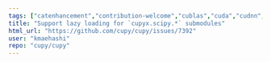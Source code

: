 ```yaml
---
tags: ["catenhancement","contribution-welcome","cublas","cuda","cudnn","cupy","curand","cusolver","cusparse","cusparselt","cutensor","gpu","nccl","numpy","nvrtc","nvtx","python","rocm","scipy","tensor"]
title: "Support lazy loading for `cupyx.scipy.*` submodules"
html_url: "https://github.com/cupy/cupy/issues/7392"
user: "kmaehashi"
repo: "cupy/cupy"
---
```



